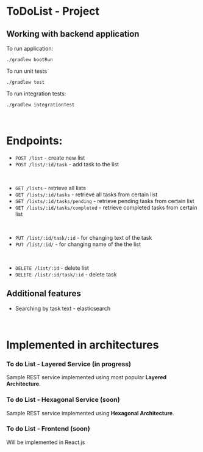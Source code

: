 # ToDoList - Project

## Working with backend application

To run application:
```
./gradlew bootRun
```
To run unit tests
```
./gradlew test
```
To run integration tests:
```
./gradlew integrationTest
```

<br>

# Endpoints:

* `POST /list` - create new list
* `POST /list/:id/task` - add task to the list

<br>

* `GET /lists` - retrieve all lists
* `GET /lists/:id/tasks` - retrieve all tasks from certain list
* `GET /lists/:id/tasks/pending` - retrieve pending tasks from certain list
* `GET /lists/:id/tasks/completed` - retrieve completed tasks from certain list

<br>

* `PUT /list/:id/task/:id` - for changing text of the task
* `PUT /list/:id/` - for changing name of the the list 

<br>

* `DELETE /list/:id` - delete list
* `DELETE /list/:id/task/:id` - delete task


## Additional features
* Searching by task text - elasticsearch

<br>

# Implemented in architectures

### To do List - Layered Service (in progress)
Sample REST service implemented using most popular **Layered Architecture**.

### To do List - Hexagonal Service (soon)
Sample REST service implemented using **Hexagonal Architecture**. 

### To do List - Frontend (soon)
Will be implemented in React.js
